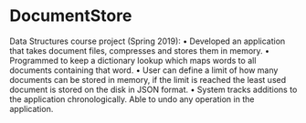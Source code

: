 # DocumentStore

Data Structures course project (Spring 2019):
• Developed an application that takes document files, compresses and stores them in memory.
• Programmed to keep a dictionary lookup which maps words to all documents containing that word. 
• User can define a limit of how many documents can be stored in memory, if the limit is reached the least used document is stored on the disk in JSON format. 
• System tracks additions to the application chronologically. Able to undo any operation in the application. 
